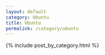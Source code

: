 ```yaml
---
layout: default
category: Ubuntu
title: Ubuntu
permalink: /category/ubuntu
---
```


{% include post_by_category.html %}